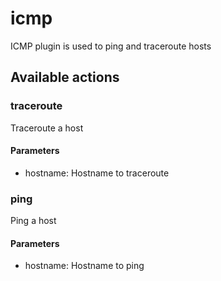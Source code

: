 # icmp
ICMP plugin is used to ping and traceroute hosts
## Available actions
### traceroute
Traceroute a host
#### Parameters
- hostname: Hostname to traceroute
### ping
Ping a host
#### Parameters
- hostname: Hostname to ping
